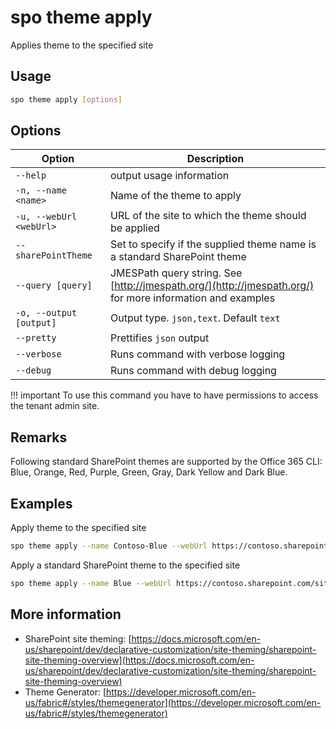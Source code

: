# spo theme apply

Applies theme to the specified site

## Usage

```sh
spo theme apply [options]
```

## Options

Option|Description
------|-----------
`--help`|output usage information
`-n, --name <name>`|Name of the theme to apply
`-u, --webUrl <webUrl>`|URL of the site to which the theme should be applied
`--sharePointTheme`|Set to specify if the supplied theme name is a standard SharePoint theme
`--query [query]`|JMESPath query string. See [http://jmespath.org/](http://jmespath.org/) for more information and examples
`-o, --output [output]`|Output type. `json,text`. Default `text`
`--pretty`|Prettifies `json` output
`--verbose`|Runs command with verbose logging
`--debug`|Runs command with debug logging

!!! important
    To use this command you have to have permissions to access the tenant admin site.

## Remarks

Following standard SharePoint themes are supported by the Office 365 CLI: Blue, Orange, Red, Purple, Green, Gray, Dark Yellow and Dark Blue.

## Examples

Apply theme to the specified site

```sh
spo theme apply --name Contoso-Blue --webUrl https://contoso.sharepoint.com/sites/project-x
```

Apply a standard SharePoint theme to the specified site

```sh
spo theme apply --name Blue --webUrl https://contoso.sharepoint.com/sites/project-x --sharePointTheme
```

## More information

- SharePoint site theming: [https://docs.microsoft.com/en-us/sharepoint/dev/declarative-customization/site-theming/sharepoint-site-theming-overview](https://docs.microsoft.com/en-us/sharepoint/dev/declarative-customization/site-theming/sharepoint-site-theming-overview)
- Theme Generator: [https://developer.microsoft.com/en-us/fabric#/styles/themegenerator](https://developer.microsoft.com/en-us/fabric#/styles/themegenerator)